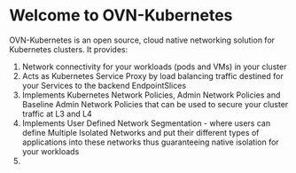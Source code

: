 # Welcome to OVN-Kubernetes 

OVN-Kubernetes is an open source, cloud native networking solution for Kubernetes clusters. It provides:

1. Network connectivity for your workloads (pods and VMs) in your cluster
2. Acts as Kubernetes Service Proxy by load balancing traffic destined for your Services to the backend EndpointSlices
3. Implements Kubernetes Network Policies, Admin Network Policies and Baseline Admin Network Policies that can be used to secure your cluster traffic at L3 and L4
4. Implements User Defined Network Segmentation - where users can define Multiple Isolated Networks and put their different types of applications into these networks thus guaranteeing native isolation for your workloads
5. 
